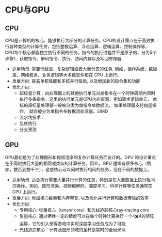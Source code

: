 # CPU与GPU

## CPU

CPU是计算机的核心，能够执行大部分的计算任务。CPU的设计重点在于高效执行各种类型的计算任务，包括整数运算、浮点运算、逻辑运算、控制操作等。CPU每个核心都能独立执行不同的任务。指令的执行过程并不是原子的，分为5个步骤1、获取指令、解码指令、执行、访问内存以及写回寄存器

- 适用场景: 需要低延迟、复杂逻辑或者大量分支的任务, 例如，操作系统、数据库、网络服务、业务逻辑等大多数软件都在 CPU 上运行。
- 发展方向: 提高单核性能和多核并行性能, 以及增加新的指令集和功能
- 优化方向:
  - 超标量计算：向处理器上的其他执行单元派发指令在一个时钟周期内同时执行多条指令，这里的执行单元是CPU内的资源，例如算术逻辑单元， 单核的超标量处理器一般被分类为单指令单数据流， 如果处理器支持向量操作， 就会被分为单指令多数据流处理器。SIMD
  - 流水线技术：
  - 乱序执行
  - 分支预测

## GPU

GPU最初是为了处理图形和视频渲染的复杂计算任务而设计的。GPU 的设计重点在于同时执行大量的相同或类似的计算任务。因此，GPU 通常有很多核心（例如，数百到数千个），这些核心可以同时执行相同的任务，但在不同的数据上。

- 适用场景: 适合执行需要大量并行计算的任务，特别是在大量数据上执行相同的操作。例如，图形渲染、视频编解码、深度学习、科学计算等任务通常在 GPU 上运行。
- 发展方向: 增加核心数量和内存带宽, 以及优化并行计算和数据传输的效率
- 优化方向:
  - 专用核心: 张量核心（tensor core）和光线追踪核心ray-tracing core
  - 张量核心: 通过牺牲一定的精度可以在每个时钟计算执行一个4✖️4的矩阵运算，它的引入使得游戏中实时深度学习任务成为了可能
  - 光线追踪核心：计算及图形领域的圣杯是实时的全局光照